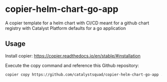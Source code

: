 # copier-helm-chart-go-app

A copier template for a helm chart with CI/CD meant for a github chart registry
with Catalyst Platform defaults for a go application

## Usage

Install copier: https://copier.readthedocs.io/en/stable/#installation

Execute the copy command and reference this Github repository:
```sh
copier copy https://github.com/catalystsquad/copier-helm-chart-go-app ./
```

